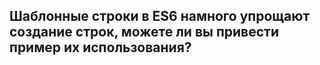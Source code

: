 ## Шаблонные строки в ES6 намного упрощают создание строк, можете ли вы привести пример их использования?